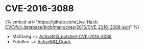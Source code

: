 # CVE-2016-3088
{% embed url="https://github.com/Live-Hack-CVE/full_database/blob/main/cves/2016/CVE-2016-3088.json" %}

* Ma1Dong ~> [ActiveMQ_putshell-CVE-2016-3088](https://www.alice-snow.ru/2016/database/cve-2016-3088/activemq_putshell-cve-2016-3088-ma1dong)
* YutuSec ~> [ActiveMQ_Crack](https://www.alice-snow.ru/2016/database/cve-2016-3088/activemq_crack-yutusec)